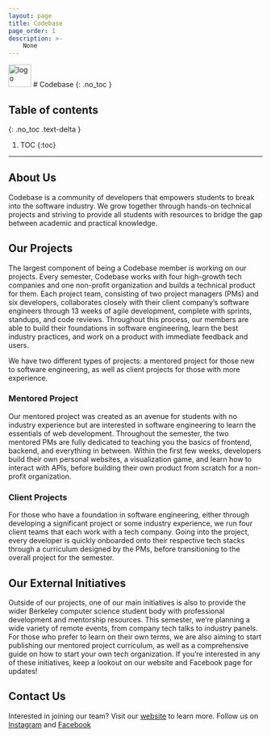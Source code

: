 ```yaml
---
layout: page
title: Codebase
page_order: 1
description: >-
    None
---
```


<img src="https://dl.airtable.com/.attachments/8341c51ad92d6bbda305ea8197f35493/c1a6b255/download.png" alt="logo" style="height:45px !important;"/>
# Codebase
{: .no_toc }

## Table of contents
{: .no_toc .text-delta }

1. TOC
{:toc}

---

## About Us

Codebase is a community of developers that empowers students to break into the software industry. We grow together through hands-on technical projects and striving to provide all students with resources to bridge the gap between academic and practical knowledge.


## Our Projects
The largest component of being a Codebase member is working on our projects. Every semester, Codebase works with four high-growth tech companies and one non-profit organization and builds a technical product for them. Each project team, consisting of two project managers (PMs) and six developers, collaborates closely with their client company’s software engineers through 13 weeks of agile development, complete with sprints, standups, and code reviews. Throughout this process, our members are able to build their foundations in software engineering, learn the best industry practices, and work on a product with immediate feedback and users.

We have two different types of projects: a mentored project for those new to software engineering, as well as client projects for those with more experience.

### Mentored Project
Our mentored project was created as an avenue for students with no industry experience but are interested in software engineering to learn the essentials of web development. Throughout the semester, the two mentored PMs are fully dedicated to teaching you the basics of frontend, backend, and everything in between. Within the first few weeks, developers build their own personal websites, a visualization game, and learn how to interact with APIs, before building their own product from scratch for a non-profit organization.

### Client Projects

For those who have a foundation in software engineering, either through developing a significant project or some industry experience, we run four client teams that each work with a tech company. Going into the project, every developer is quickly onboarded onto their respective tech stacks through a curriculum designed by the PMs, before transitioning to the overall project for the semester.

## Our External Initiatives
Outside of our projects, one of our main initiatives is also to provide the wider Berkeley computer science student body with professional development and mentorship resources. This semester, we’re planning a wide variety of remote events, from company tech talks to industry panels. For those who prefer to learn on their own terms, we are also aiming to start publishing our mentored project curriculum, as well as a comprehensive guide on how to start your own tech organization. If you’re interested in any of these initiatives, keep a lookout on our website and Facebook page for updates!

## Contact Us

Interested in joining our team? Visit our [website](https://codebase.berkeley.edu/) to learn more. Follow us on [Instagram](https://www.instagram.com/berkeleycodebase/) and [Facebook](https://www.facebook.com/berkeleycodebase/)

